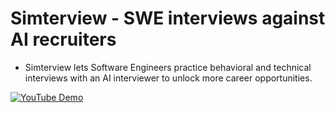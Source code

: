 # Simterview - SWE interviews against AI recruiters
- Simterview lets Software Engineers practice behavioral and technical interviews with an AI interviewer to unlock more career opportunities.

[![YouTube Demo](https://img.youtube.com/vi/IFatf2_YOcg/hqdefault.jpg)](https://www.youtube.com/watch?v=IFatf2_YOcg)
